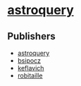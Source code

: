 # [astroquery](https://pypi.org/project/astroquery)



## Publishers
- [astroquery](https://pypi.org/user/astroquery)
- [bsipocz](https://pypi.org/user/bsipocz)
- [keflavich](https://pypi.org/user/keflavich)
- [robitaille](https://pypi.org/user/robitaille)

